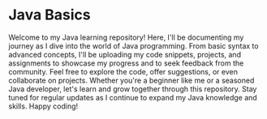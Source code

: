 # Java Basics
 Welcome to my Java learning repository! Here, I'll be documenting my journey as I dive into the world of Java programming. From basic syntax to advanced concepts, I'll be uploading my code snippets, projects, and assignments to showcase my progress and to seek feedback from the community.  Feel free to explore the code, offer suggestions, or even collaborate on projects. Whether you're a beginner like me or a seasoned Java developer, let's learn and grow together through this repository.  Stay tuned for regular updates as I continue to expand my Java knowledge and skills. Happy coding!
